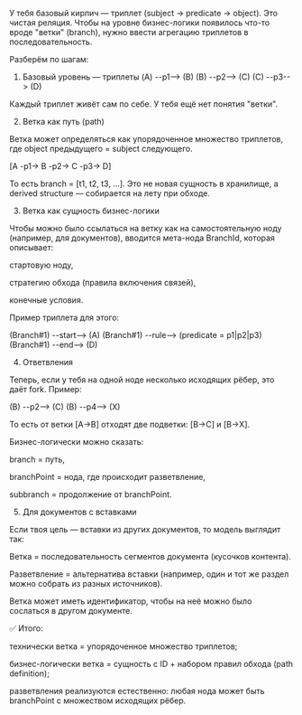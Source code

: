 У тебя базовый кирпич — триплет (subject → predicate → object). Это чистая реляция. Чтобы на уровне бизнес-логики появилось что-то вроде "ветки" (branch), нужно ввести агрегацию триплетов в последовательность.

Разберём по шагам:

1. Базовый уровень — триплеты
(A) --p1--> (B)
(B) --p2--> (C)
(C) --p3--> (D)


Каждый триплет живёт сам по себе. У тебя ещё нет понятия "ветки".

2. Ветка как путь (path)

Ветка может определяться как упорядоченное множество триплетов, где object предыдущего = subject следующего.

[A -p1-> B -p2-> C -p3-> D]


То есть branch = [t1, t2, t3, ...].
Это не новая сущность в хранилище, а derived structure — собирается на лету при обходе.

3. Ветка как сущность бизнес-логики

Чтобы можно было ссылаться на ветку как на самостоятельную ноду (например, для документов), вводится мета-нода BranchId, которая описывает:

стартовую ноду,

стратегию обхода (правила включения связей),

конечные условия.

Пример триплета для этого:

(Branch#1) --start--> (A)
(Branch#1) --rule--> (predicate = p1|p2|p3)
(Branch#1) --end--> (D)

4. Ответвления

Теперь, если у тебя на одной ноде несколько исходящих рёбер, это даёт fork.
Пример:

(B) --p2--> (C)
(B) --p4--> (X)


То есть от ветки [A→B] отходят две подветки: [B→C] и [B→X].

Бизнес-логически можно сказать:

branch = путь,

branchPoint = нода, где происходит разветвление,

subbranch = продолжение от branchPoint.

5. Для документов с вставками

Если твоя цель — вставки из других документов, то модель выглядит так:

Ветка = последовательность сегментов документа (кусочков контента).

Разветвление = альтернатива вставки (например, один и тот же раздел можно собрать из разных источников).

Ветка может иметь идентификатор, чтобы на неё можно было сослаться в другом документе.

✅ Итого:

технически ветка = упорядоченное множество триплетов;

бизнес-логически ветка = сущность с ID + набором правил обхода (path definition);

разветвления реализуются естественно: любая нода может быть branchPoint с множеством исходящих рёбер.

